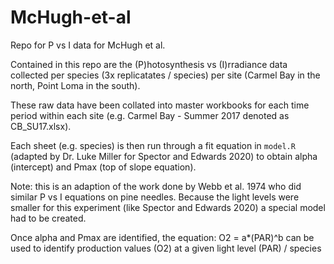 # McHugh-et-al
Repo for P vs I data for McHugh et al. 

Contained in this repo are the (P)hotosynthesis vs (I)rradiance data collected per species (3x replicatates / species) per site (Carmel Bay in the north, Point Loma in the south). 

These raw data have been collated into master workbooks for each time period within each site (e.g. Carmel Bay - Summer 2017 denoted as CB_SU17.xlsx). 

Each sheet (e.g. species) is then run through a fit equation in `model.R` (adapted by Dr. Luke Miller for Spector and Edwards 2020) to obtain alpha (intercept) and Pmax (top of slope equation). 

Note: this is an adaption of the work done by Webb et al. 1974 who did similar P vs I equations on pine needles. Because the light levels were smaller for this experiment (like Spector and Edwards 2020) a special model had to be created.

Once alpha and Pmax are identified, the equation: O2 = a*(PAR)^b  can be used to identify production values (O2) at a given light level (PAR) / species
